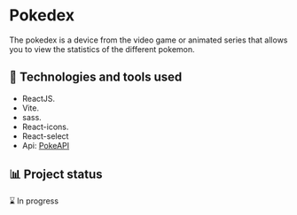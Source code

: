 # Pokedex

The pokedex is a device from the video game or animated series that allows you to view the statistics of the different pokemon.

## 🚀 Technologies and tools used

- ReactJS.
- Vite.
- sass.
- React-icons.
- React-select
- Api: [PokeAPI](https://pokeapi.co/)

## 📊 Project status

⌛ In progress
